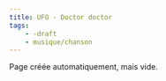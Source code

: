 ```yaml
---
title: UFO - Doctor doctor
tags:
    - -draft
    - musique/chanson
---
```


Page créée automatiquement, mais vide.
